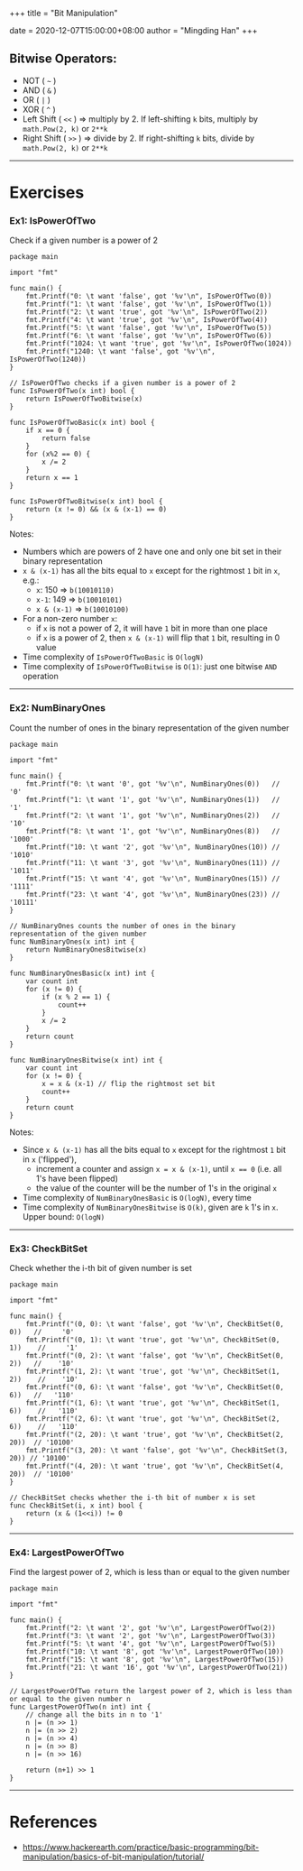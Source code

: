 +++
title = "Bit Manipulation"

date = 2020-12-07T15:00:00+08:00
author = "Mingding Han"
+++

## Bitwise Operators:
- NOT ( `~` )
- AND ( `&` )
- OR ( `|` )
- XOR ( `^` )
- Left Shift ( `<<` ) => multiply by 2. If left-shifting `k` bits, multiply by `math.Pow(2, k)` or `2**k`
- Right Shift ( `>>` ) => divide by 2. If right-shifting `k` bits, divide by `math.Pow(2, k)` or `2**k`

---

# Exercises
### Ex1: IsPowerOfTwo

Check if a given number is a power of 2

```
package main

import "fmt"

func main() {
    fmt.Printf("0: \t want 'false', got '%v'\n", IsPowerOfTwo(0))
    fmt.Printf("1: \t want 'false', got '%v'\n", IsPowerOfTwo(1))
    fmt.Printf("2: \t want 'true', got '%v'\n", IsPowerOfTwo(2))
    fmt.Printf("4: \t want 'true', got '%v'\n", IsPowerOfTwo(4))
    fmt.Printf("5: \t want 'false', got '%v'\n", IsPowerOfTwo(5))
    fmt.Printf("6: \t want 'false', got '%v'\n", IsPowerOfTwo(6))
    fmt.Printf("1024: \t want 'true', got '%v'\n", IsPowerOfTwo(1024))
    fmt.Printf("1240: \t want 'false', got '%v'\n", IsPowerOfTwo(1240))
}

// IsPowerOfTwo checks if a given number is a power of 2
func IsPowerOfTwo(x int) bool {
    return IsPowerOfTwoBitwise(x)
}

func IsPowerOfTwoBasic(x int) bool {
    if x == 0 {
        return false
    }
    for (x%2 == 0) {
        x /= 2
    }
    return x == 1
}

func IsPowerOfTwoBitwise(x int) bool {
    return (x != 0) && (x & (x-1) == 0)
}
```

Notes:
- Numbers which are powers of 2 have one and only one bit set in their binary representation
- `x & (x-1)` has all the bits equal to `x` except for the rightmost `1` bit in `x`, e.g.:
  - `x`: 150 => `b(10010110)`
  - `x-1`: 149 => `b(10010101)`
  - `x & (x-1)` => `b(10010100)`
- For a non-zero number `x`:
    - if `x` is not a power of 2, it will have `1` bit in more than one place
    - if `x` is a power of 2, then `x & (x-1)` will flip that `1` bit, resulting in 0 value
- Time complexity of `IsPowerOfTwoBasic` is `O(logN)`
- Time complexity of `IsPowerOfTwoBitwise` is `O(1)`: just one bitwise `AND` operation

---

### Ex2: NumBinaryOnes

Count the number of ones in the binary representation of the given number

```
package main

import "fmt"

func main() {
    fmt.Printf("0: \t want '0', got '%v'\n", NumBinaryOnes(0))   //     '0'
    fmt.Printf("1: \t want '1', got '%v'\n", NumBinaryOnes(1))   //     '1'
    fmt.Printf("2: \t want '1', got '%v'\n", NumBinaryOnes(2))   //    '10'
    fmt.Printf("8: \t want '1', got '%v'\n", NumBinaryOnes(8))   //  '1000'
    fmt.Printf("10: \t want '2', got '%v'\n", NumBinaryOnes(10)) //  '1010'
    fmt.Printf("11: \t want '3', got '%v'\n", NumBinaryOnes(11)) //  '1011'
    fmt.Printf("15: \t want '4', got '%v'\n", NumBinaryOnes(15)) //  '1111'
    fmt.Printf("23: \t want '4', got '%v'\n", NumBinaryOnes(23)) // '10111'
}

// NumBinaryOnes counts the number of ones in the binary representation of the given number
func NumBinaryOnes(x int) int {
    return NumBinaryOnesBitwise(x)
}

func NumBinaryOnesBasic(x int) int {
    var count int
    for (x != 0) {
        if (x % 2 == 1) {
            count++
        }
        x /= 2
    }
    return count
}

func NumBinaryOnesBitwise(x int) int {
    var count int
    for (x != 0) {
        x = x & (x-1) // flip the rightmost set bit
        count++
    }
    return count
}
```

Notes:
- Since `x & (x-1)` has all the bits equal to `x` except for the rightmost `1` bit in `x` ('flipped'),
  - increment a counter and assign `x = x & (x-1)`, until `x == 0` (i.e. all 1's have been flipped)
  - the value of the counter will be the number of 1's in the original `x`
- Time complexity of `NumBinaryOnesBasic` is `O(logN)`, every time
- Time complexity of `NumBinaryOnesBitwise` is `O(k)`, given are `k` 1's in `x`. Upper bound: `O(logN)`

---

### Ex3: CheckBitSet

Check whether the i-th bit of given number is set

```
package main

import "fmt"

func main() {
    fmt.Printf("(0, 0): \t want 'false', got '%v'\n", CheckBitSet(0, 0))   //     '0'
    fmt.Printf("(0, 1): \t want 'true', got '%v'\n", CheckBitSet(0, 1))    //     '1'
    fmt.Printf("(0, 2): \t want 'false', got '%v'\n", CheckBitSet(0, 2))   //    '10'
    fmt.Printf("(1, 2): \t want 'true', got '%v'\n", CheckBitSet(1, 2))    //    '10'
    fmt.Printf("(0, 6): \t want 'false', got '%v'\n", CheckBitSet(0, 6))   //   '110'
    fmt.Printf("(1, 6): \t want 'true', got '%v'\n", CheckBitSet(1, 6))    //   '110'
    fmt.Printf("(2, 6): \t want 'true', got '%v'\n", CheckBitSet(2, 6))    //   '110'
    fmt.Printf("(2, 20): \t want 'true', got '%v'\n", CheckBitSet(2, 20))  // '10100'
    fmt.Printf("(3, 20): \t want 'false', got '%v'\n", CheckBitSet(3, 20)) // '10100'
    fmt.Printf("(4, 20): \t want 'true', got '%v'\n", CheckBitSet(4, 20))  // '10100'
}

// CheckBitSet checks whether the i-th bit of number x is set
func CheckBitSet(i, x int) bool {
    return (x & (1<<i)) != 0
}
```

---

### Ex4: LargestPowerOfTwo

Find the largest power of 2, which is less than or equal to the given number

```
package main

import "fmt"

func main() {
    fmt.Printf("2: \t want '2', got '%v'\n", LargestPowerOfTwo(2))
    fmt.Printf("3: \t want '2', got '%v'\n", LargestPowerOfTwo(3))
    fmt.Printf("5: \t want '4', got '%v'\n", LargestPowerOfTwo(5))
    fmt.Printf("10: \t want '8', got '%v'\n", LargestPowerOfTwo(10))
    fmt.Printf("15: \t want '8', got '%v'\n", LargestPowerOfTwo(15))
    fmt.Printf("21: \t want '16', got '%v'\n", LargestPowerOfTwo(21))
}

// LargestPowerOfTwo return the largest power of 2, which is less than or equal to the given number n
func LargestPowerOfTwo(n int) int {
    // change all the bits in n to '1'
    n |= (n >> 1)
    n |= (n >> 2)
    n |= (n >> 4)
    n |= (n >> 8)
    n |= (n >> 16)

    return (n+1) >> 1
}
```

---
# References
- https://www.hackerearth.com/practice/basic-programming/bit-manipulation/basics-of-bit-manipulation/tutorial/
